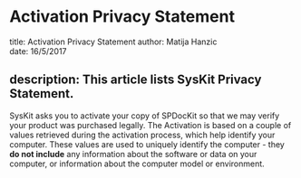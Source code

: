 # Activation Privacy Statement

title: Activation Privacy Statement author: Matija Hanzic  
date: 16/5/2017

## description: This article lists SysKit Privacy Statement.

SysKit asks you to activate your copy of SPDocKit so that we may verify your product was purchased legally. The Activation is based on a couple of values retrieved during the activation process, which help identify your computer. These values are used to uniquely identify the computer - they **do not include** any information about the software or data on your computer, or information about the computer model or environment.

